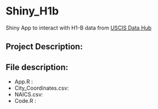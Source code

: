 # Shiny_H1b
Shiny App to interact with H1-B data from [USCIS Data Hub](https://www.uscis.gov/h-1b-data-hub)

## Project Description:

## File description:
- App.R : 
- City_Coordinates.csv:
- NAICS.csv: 
- Code.R :
